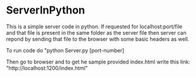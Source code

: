 # ServerInPython
This is a simple server code in python. If requested for localhost:port/file and that file is present in the same folder as the server file then server can repond by sending that file to the browser with some basic headers as well.

To run code do "python Server.py [port-number]

Then go to browser and to get he sample provided index.html write this link: "http://localhost:1200/index.html"
